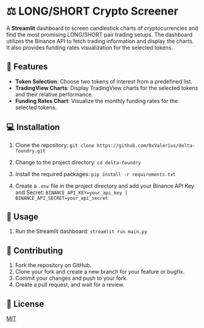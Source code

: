 # ⚖️ LONG/SHORT Crypto Screener

A **Streamlit** dashboard to screen candlestick charts of cryptocurrencies and find the most promising LONG/SHORT pair trading setups. The dashboard utilizes the Binance API to fetch trading information and display the charts. It also provides funding rates visualization for the selected tokens.

## 🌟 Features

- **Token Selection**: Choose two tokens of interest from a predefined list.
- **TradingView Charts**: Display TradingView charts for the selected tokens and their relative performance.
- **Funding Rates Chart**: Visualize the monthly funding rates for the selected tokens.

## 💻 Installation 

1. Clone the repository: `git clone https://github.com/0xValerius/delta-foundry.git`

2. Change to the project directory: `cd delta-foundry`

3. Install the required packages: `pip install -r requirements.txt`

4. Create a `.env` file in the project directory and add your Binance API Key and Secret: `BINANCE_API_KEY=your_api_key | BINANCE_API_SECRET=your_api_secret`

## 🚀 Usage 

1. Run the Streamlit dashboard: `streamlit run main.py`

## 🤝 Contributing

1. Fork the repository on GitHub.
2. Clone your fork and create a new branch for your feature or bugfix.
3. Commit your changes and push to your fork.
4. Create a pull request, and wait for a review.

## 📄 License

[MIT](https://choosealicense.com/licenses/mit/)
